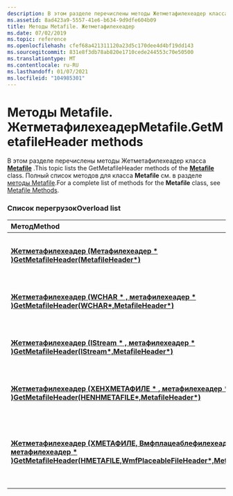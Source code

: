 ```yaml
---
description: В этом разделе перечислены методы Жетметафилехеадер класса Metafile. Полный список методов для класса Metafile см. в разделе методы Metafile.
ms.assetid: 8ad423a9-5557-41e6-b634-9d9dfe604b09
title: Методы Metafile. Жетметафилехеадер
ms.date: 07/02/2019
ms.topic: reference
ms.openlocfilehash: cfef68a421311120a23d5c170dee4d4bf19dd143
ms.sourcegitcommit: 831e8f3db78ab820e1710cede244553c70e50500
ms.translationtype: MT
ms.contentlocale: ru-RU
ms.lasthandoff: 01/07/2021
ms.locfileid: "104985301"
---
```

# <a name="metafilegetmetafileheader-methods"></a><span data-ttu-id="58c58-104">Методы Metafile. Жетметафилехеадер</span><span class="sxs-lookup"><span data-stu-id="58c58-104">Metafile.GetMetafileHeader methods</span></span>

<span data-ttu-id="58c58-105">В этом разделе перечислены методы Жетметафилехеадер класса [**Metafile**](/windows/win32/api/gdiplusheaders/nl-gdiplusheaders-metafile) .</span><span class="sxs-lookup"><span data-stu-id="58c58-105">This topic lists the GetMetafileHeader methods of the [**Metafile**](/windows/win32/api/gdiplusheaders/nl-gdiplusheaders-metafile) class.</span></span> <span data-ttu-id="58c58-106">Полный список методов для класса **Metafile** см. в разделе [методы Metafile](-gdiplus-class-metafile-methods.md).</span><span class="sxs-lookup"><span data-stu-id="58c58-106">For a complete list of methods for the **Metafile** class, see [Metafile Methods](-gdiplus-class-metafile-methods.md).</span></span>

### <a name="overload-list"></a><span data-ttu-id="58c58-107">Список перегрузок</span><span class="sxs-lookup"><span data-stu-id="58c58-107">Overload list</span></span>



| <span data-ttu-id="58c58-108">Метод</span><span class="sxs-lookup"><span data-stu-id="58c58-108">Method</span></span>                                                                                                                                                          | <span data-ttu-id="58c58-109">Описание</span><span class="sxs-lookup"><span data-stu-id="58c58-109">Description</span></span>                                                                                                                                                                           |
|:----------------------------------------------------------------------------------------------------------------------------------------------------------------|:--------------------------------------------------------------------------------------------------------------------------------------------------------------------------------------|
| <span data-ttu-id="58c58-110">[**Жетметафилехеадер (Метафилехеадер \* )**](/windows/win32/api/gdiplusheaders/nf-gdiplusheaders-metafile-getmetafileheader(outmetafileheader))</span><span class="sxs-lookup"><span data-stu-id="58c58-110">[**GetMetafileHeader(MetafileHeader\*)**](/windows/win32/api/gdiplusheaders/nf-gdiplusheaders-metafile-getmetafileheader(outmetafileheader))</span></span>                                                                | <span data-ttu-id="58c58-111">Метод [**Metafile:: жетметафилехеадер**](/windows/win32/api/gdiplusheaders/nf-gdiplusheaders-metafile-getmetafileheader(outmetafileheader)) получает заголовок.</span><span class="sxs-lookup"><span data-stu-id="58c58-111">The [**Metafile::GetMetafileHeader**](/windows/win32/api/gdiplusheaders/nf-gdiplusheaders-metafile-getmetafileheader(outmetafileheader)) method gets the header.</span></span><br/>                                                       |
| <span data-ttu-id="58c58-112">[**Жетметафилехеадер (WCHAR \* , метафилехеадер \* )**](/windows/win32/api/gdiplusheaders/nf-gdiplusheaders-metafile-getmetafileheader(inconstwchar_outmetafileheader))</span><span class="sxs-lookup"><span data-stu-id="58c58-112">[**GetMetafileHeader(WCHAR\*,MetafileHeader\*)**](/windows/win32/api/gdiplusheaders/nf-gdiplusheaders-metafile-getmetafileheader(inconstwchar_outmetafileheader))</span></span>                                               | <span data-ttu-id="58c58-113">Метод [**Metafile:: жетметафилехеадер**](/windows/win32/api/gdiplusheaders/nf-gdiplusheaders-metafile-getmetafileheader(inconstwchar_outmetafileheader)) получает заголовок.</span><span class="sxs-lookup"><span data-stu-id="58c58-113">The [**Metafile::GetMetafileHeader**](/windows/win32/api/gdiplusheaders/nf-gdiplusheaders-metafile-getmetafileheader(inconstwchar_outmetafileheader)) method gets the header.</span></span><br/>                                              |
| <span data-ttu-id="58c58-114">[**Жетметафилехеадер (IStream \* , метафилехеадер \* )**](/windows/win32/api/gdiplusheaders/nf-gdiplusheaders-metafile-getmetafileheader(inistream_outmetafileheader))</span><span class="sxs-lookup"><span data-stu-id="58c58-114">[**GetMetafileHeader(IStream\*,MetafileHeader\*)**](/windows/win32/api/gdiplusheaders/nf-gdiplusheaders-metafile-getmetafileheader(inistream_outmetafileheader))</span></span>                                               | <span data-ttu-id="58c58-115">Метод [**Metafile:: жетметафилехеадер**](/windows/win32/api/gdiplusheaders/nf-gdiplusheaders-metafile-getmetafileheader(inistream_outmetafileheader)) получает заголовок.</span><span class="sxs-lookup"><span data-stu-id="58c58-115">The [**Metafile::GetMetafileHeader**](/windows/win32/api/gdiplusheaders/nf-gdiplusheaders-metafile-getmetafileheader(inistream_outmetafileheader)) method gets the header.</span></span><br/>                                                |
| <span data-ttu-id="58c58-116">[**Жетметафилехеадер (ХЕНХМЕТАФИЛЕ \* , метафилехеадер \* )**](/windows/win32/api/gdiplusheaders/nf-gdiplusheaders-metafile-getmetafileheader(inhenhmetafile_outmetafileheader))</span><span class="sxs-lookup"><span data-stu-id="58c58-116">[**GetMetafileHeader(HENHMETAFILE\*,MetafileHeader\*)**](/windows/win32/api/gdiplusheaders/nf-gdiplusheaders-metafile-getmetafileheader(inhenhmetafile_outmetafileheader))</span></span>                                            | <span data-ttu-id="58c58-117">Метод [**Metafile:: жетметафилехеадер**](/windows/win32/api/gdiplusheaders/nf-gdiplusheaders-metafile-getmetafileheader(inhenhmetafile_outmetafileheader)) получает заголовок.</span><span class="sxs-lookup"><span data-stu-id="58c58-117">The [**Metafile::GetMetafileHeader**](/windows/win32/api/gdiplusheaders/nf-gdiplusheaders-metafile-getmetafileheader(inhenhmetafile_outmetafileheader)) method gets the header.</span></span><br/>                                                  |
| <span data-ttu-id="58c58-118">[**Жетметафилехеадер (ХМЕТАФИЛЕ, Вмфплацеаблефилехеадер \* , метафилехеадер \* )**](/previous-versions//ms535278(v=vs.85))</span><span class="sxs-lookup"><span data-stu-id="58c58-118">[**GetMetafileHeader(HMETAFILE,WmfPlaceableFileHeader\*,MetafileHeader\*)**](/previous-versions//ms535278(v=vs.85))</span></span> | <span data-ttu-id="58c58-119">Метод [**Metafile:: жетметафилехеадер**](/previous-versions//ms535278(v=vs.85)) получает заголовок метафайла для этого метафайла.</span><span class="sxs-lookup"><span data-stu-id="58c58-119">The [**Metafile::GetMetafileHeader**](/previous-versions//ms535278(v=vs.85)) method gets the metafile header of this metafile.</span></span><br/> |



 

 
